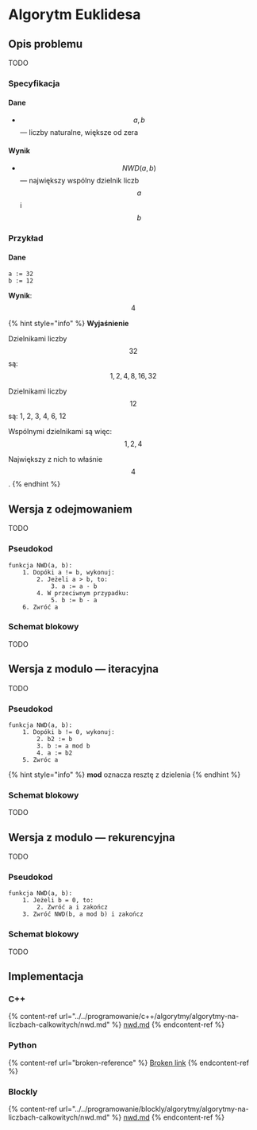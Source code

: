 # Algorytm Euklidesa

## Opis problemu

TODO

### Specyfikacja

#### Dane

* $$a, b$$ — liczby naturalne, większe od zera

#### Wynik

* $$NWD(a, b)$$ — największy wspólny dzielnik liczb $$a$$ i $$b$$ 

### Przykład

#### Dane

```
a := 32
b := 12
```

**Wynik**: $$4$$ 

{% hint style="info" %}
**Wyjaśnienie**

Dzielnikami liczby $$32$$ są: $$1, 2, 4, 8, 16, 32$$

Dzielnikami liczby $$12$$ są: 1, 2, 3, 4, 6, 12

Wspólnymi dzielnikami są więc: $$1, 2, 4$$ 

Największy z nich to właśnie $$4$$.
{% endhint %}

## Wersja z odejmowaniem

TODO

### Pseudokod

```
funkcja NWD(a, b):
    1. Dopóki a != b, wykonuj:
        2. Jeżeli a > b, to:
            3. a := a - b
        4. W przeciwnym przypadku:
            5. b := b - a
    6. Zwróć a
```

### Schemat blokowy

TODO

## Wersja z modulo — iteracyjna

TODO

### Pseudokod

```
funkcja NWD(a, b):
    1. Dopóki b != 0, wykonuj:
        2. b2 := b
        3. b := a mod b
        4. a := b2
    5. Zwróc a
```

{% hint style="info" %}
**mod** oznacza resztę z dzielenia
{% endhint %}

### Schemat blokowy

TODO

## Wersja z modulo — rekurencyjna

TODO

### Pseudokod

```
funkcja NWD(a, b):
    1. Jeżeli b = 0, to:
        2. Zwróć a i zakończ
    3. Zwróć NWD(b, a mod b) i zakończ
```

### Schemat blokowy

TODO

## Implementacja

### C++

{% content-ref url="../../programowanie/c++/algorytmy/algorytmy-na-liczbach-calkowitych/nwd.md" %}
[nwd.md](../../programowanie/c++/algorytmy/algorytmy-na-liczbach-calkowitych/nwd.md)
{% endcontent-ref %}

### Python

{% content-ref url="broken-reference" %}
[Broken link](broken-reference)
{% endcontent-ref %}

### Blockly

{% content-ref url="../../programowanie/blockly/algorytmy/algorytmy-na-liczbach-calkowitych/nwd.md" %}
[nwd.md](../../programowanie/blockly/algorytmy/algorytmy-na-liczbach-calkowitych/nwd.md)
{% endcontent-ref %}

